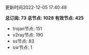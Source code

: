 更新时间2022-12-05 17:40:48

**总订阅: 73**
**总节点: 1028**
**有效节点: 425**
- trojan节点: 151
- v2ray节点: 190
- ss节点: 83
- ssr节点: 1

